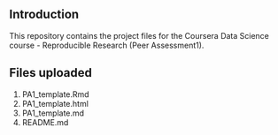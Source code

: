 ## Introduction
This repository contains the project files for the Coursera Data Science course - Reproducible Research (Peer Assessment1).

## Files uploaded
1. PA1_template.Rmd
2. PA1_template.html
3. PA1_template.md
4. README.md
